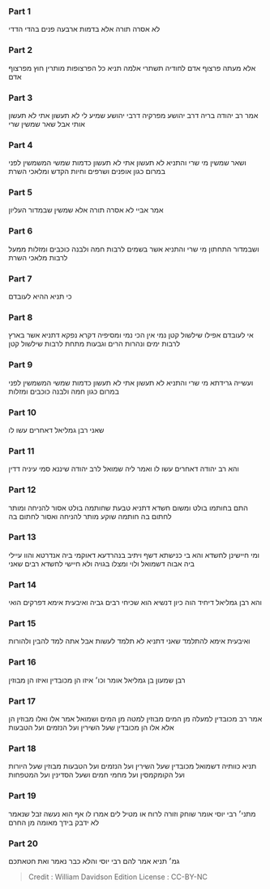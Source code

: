 
### Part 1
לא אסרה תורה אלא בדמות ארבעה פנים בהדי הדדי

### Part 2
אלא מעתה פרצוף אדם לחודיה תשתרי אלמה תניא כל הפרצופות מותרין חוץ מפרצוף אדם 

### Part 3
אמר רב יהודה בריה דרב יהושע מפרקיה דרבי יהושע שמיע לי לא תעשון אתי לא תעשון אותי אבל שאר שמשין שרי

### Part 4
ושאר שמשין מי שרי והתניא לא תעשון אתי לא תעשון כדמות שמשי המשמשין לפני במרום כגון אופנים ושרפים וחיות הקדש ומלאכי השרת

### Part 5
אמר אביי לא אסרה תורה אלא שמשין שבמדור העליון

### Part 6
ושבמדור התחתון מי שרי והתניא אשר בשמים לרבות חמה ולבנה כוכבים ומזלות ממעל לרבות מלאכי השרת

### Part 7
כי תניא ההיא לעובדם

### Part 8
אי לעובדם אפילו שילשול קטן נמי אין הכי נמי ומסיפיה דקרא נפקא דתניא אשר בארץ לרבות ימים ונהרות הרים וגבעות מתחת לרבות שילשול קטן

### Part 9
ועשייה גרידתא מי שרי והתניא לא תעשון אתי לא תעשון כדמות שמשי המשמשין לפני במרום כגון חמה ולבנה כוכבים ומזלות

### Part 10
שאני רבן גמליאל דאחרים עשו לו

### Part 11
והא רב יהודה דאחרים עשו לו ואמר ליה שמואל לרב יהודה שיננא סמי עיניה דדין

### Part 12
התם בחותמו בולט ומשום חשדא דתניא טבעת שחותמה בולט אסור להניחה ומותר לחתום בה חותמה שוקע מותר להניחה ואסור לחתום בה

### Part 13
ומי חיישינן לחשדא והא בי כנישתא דשף ויתיב בנהרדעא דאוקמי ביה אנדרטא והוו עיילי ביה אבוה דשמואל ולוי ומצלו בגויה ולא חיישי לחשדא רבים שאני

### Part 14
והא רבן גמליאל דיחיד הוה כיון דנשיא הוא שכיחי רבים גביה ואיבעית אימא דפרקים הואי

### Part 15
ואיבעית אימא להתלמד שאני דתניא לא תלמד לעשות אבל אתה למד להבין ולהורות

### Part 16
רבן שמעון בן גמליאל אומר וכו׳ איזו הן מכובדין ואיזו הן מבוזין

### Part 17
אמר רב מכובדין למעלה מן המים מבוזין למטה מן המים ושמואל אמר אלו ואלו מבוזין הן אלא אלו הן מכובדין שעל השירין ועל הנזמים ועל הטבעות

### Part 18
תניא כוותיה דשמואל מכובדין שעל השירין ועל הנזמים ועל הטבעות מבוזין שעל היורות ועל הקומקמסין ועל מחמי חמים ושעל הסדינין ועל המטפחות

### Part 19
מתני׳ רבי יוסי אומר שוחק וזורה לרוח או מטיל לים אמרו לו אף הוא נעשה זבל שנאמר לא ידבק בידך מאומה מן החרם

### Part 20
גמ׳ תניא אמר להם רבי יוסי והלא כבר נאמר ואת חטאתכם

>Credit : William Davidson Edition
>License : CC-BY-NC